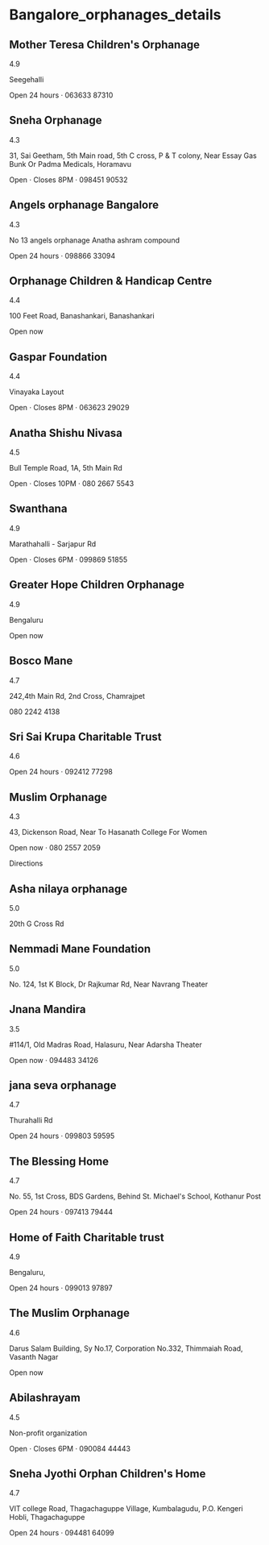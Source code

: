 # Bangalore_orphanages_details

## Mother Teresa Children's Orphanage

4.9 

Seegehalli

Open 24 hours · 063633 87310

## Sneha Orphanage

4.3 

31, Sai Geetham, 5th Main road, 5th C cross, P & T colony, Near Essay Gas Bunk Or Padma Medicals, Horamavu

Open ⋅ Closes 8PM · 098451 90532

## Angels orphanage Bangalore

4.3 

No 13 angels orphanage Anatha ashram compound

Open 24 hours · 098866 33094

## Orphanage Children & Handicap Centre

4.4 

100 Feet Road, Banashankari, Banashankari

Open now

## Gaspar Foundation

4.4 

Vinayaka Layout

Open ⋅ Closes 8PM · 063623 29029

## Anatha Shishu Nivasa

4.5 

Bull Temple Road, 1A, 5th Main Rd

Open ⋅ Closes 10PM · 080 2667 5543

## Swanthana

4.9 

Marathahalli - Sarjapur Rd

Open ⋅ Closes 6PM · 099869 51855

## Greater Hope Children Orphanage

4.9 

Bengaluru

Open now

## Bosco Mane

4.7 

242,4th Main Rd, 2nd Cross, Chamrajpet

080 2242 4138

## Sri Sai Krupa Charitable Trust

4.6 

Open 24 hours · 092412 77298

## Muslim Orphanage

4.3 

43, Dickenson Road, Near To Hasanath College For Women

Open now · 080 2557 2059


Directions

## Asha nilaya orphanage

5.0 

20th G Cross Rd

## Nemmadi Mane Foundation

5.0

No. 124, 1st K Block, Dr Rajkumar Rd, Near Navrang Theater

## Jnana Mandira

3.5 

#114/1, Old Madras Road, Halasuru, Near Adarsha Theater

Open now · 094483 34126

## jana seva orphanage

4.7 

Thurahalli Rd

Open 24 hours · 099803 59595

## The Blessing Home

4.7 

No. 55, 1st Cross, BDS Gardens, Behind St. Michael's School, Kothanur Post

Open 24 hours · 097413 79444

## Home of Faith Charitable trust

4.9 

Bengaluru,

Open 24 hours · 099013 97897

## The Muslim Orphanage

4.6 
 
Darus Salam Building, Sy No.17, Corporation No.332, Thimmaiah Road, Vasanth Nagar

Open now

## Abilashrayam

4.5

Non-profit organization

Open ⋅ Closes 6PM · 090084 44443

## Sneha Jyothi Orphan Children's Home

4.7 

VIT college Road, Thagachaguppe Village, Kumbalagudu, P.O. Kengeri Hobli, Thagachaguppe

Open 24 hours · 094481 64099
